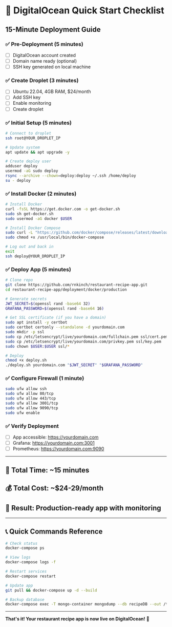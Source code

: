 # 🚀 DigitalOcean Quick Start Checklist

## 15-Minute Deployment Guide

### ✅ Pre-Deployment (5 minutes)
- [ ] DigitalOcean account created
- [ ] Domain name ready (optional)
- [ ] SSH key generated on local machine

### ✅ Create Droplet (3 minutes)
- [ ] Ubuntu 22.04, 4GB RAM, $24/month
- [ ] Add SSH key
- [ ] Enable monitoring
- [ ] Create droplet

### ✅ Initial Setup (5 minutes)
```bash
# Connect to droplet
ssh root@YOUR_DROPLET_IP

# Update system
apt update && apt upgrade -y

# Create deploy user
adduser deploy
usermod -aG sudo deploy
rsync --archive --chown=deploy:deploy ~/.ssh /home/deploy
su - deploy
```

### ✅ Install Docker (2 minutes)
```bash
# Install Docker
curl -fsSL https://get.docker.com -o get-docker.sh
sudo sh get-docker.sh
sudo usermod -aG docker $USER

# Install Docker Compose
sudo curl -L "https://github.com/docker/compose/releases/latest/download/docker-compose-$(uname -s)-$(uname -m)" -o /usr/local/bin/docker-compose
sudo chmod +x /usr/local/bin/docker-compose

# Log out and back in
exit
ssh deploy@YOUR_DROPLET_IP
```

### ✅ Deploy App (5 minutes)
```bash
# Clone repo
git clone https://github.com/rnkinch/restaurant-recipe-app.git
cd restaurant-recipe-app/deployment/docker/production

# Generate secrets
JWT_SECRET=$(openssl rand -base64 32)
GRAFANA_PASSWORD=$(openssl rand -base64 16)

# Get SSL certificate (if you have a domain)
sudo apt install -y certbot
sudo certbot certonly --standalone -d yourdomain.com
sudo mkdir -p ssl
sudo cp /etc/letsencrypt/live/yourdomain.com/fullchain.pem ssl/cert.pem
sudo cp /etc/letsencrypt/live/yourdomain.com/privkey.pem ssl/key.pem
sudo chown $USER:$USER ssl/*

# Deploy
chmod +x deploy.sh
./deploy.sh yourdomain.com "$JWT_SECRET" "$GRAFANA_PASSWORD"
```

### ✅ Configure Firewall (1 minute)
```bash
sudo ufw allow ssh
sudo ufw allow 80/tcp
sudo ufw allow 443/tcp
sudo ufw allow 3001/tcp
sudo ufw allow 9090/tcp
sudo ufw enable
```

### ✅ Verify Deployment
- [ ] App accessible: https://yourdomain.com
- [ ] Grafana: https://yourdomain.com:3001
- [ ] Prometheus: https://yourdomain.com:9090

---

## 🎯 Total Time: ~15 minutes
## 💰 Total Cost: ~$24-29/month
## 🚀 Result: Production-ready app with monitoring

---

## 📞 Quick Commands Reference

```bash
# Check status
docker-compose ps

# View logs
docker-compose logs -f

# Restart services
docker-compose restart

# Update app
git pull && docker-compose up -d --build

# Backup database
docker-compose exec -T mongo-container mongodump --db recipeDB --out /tmp/backup
```

---

**That's it! Your restaurant recipe app is now live on DigitalOcean!** 🎉
